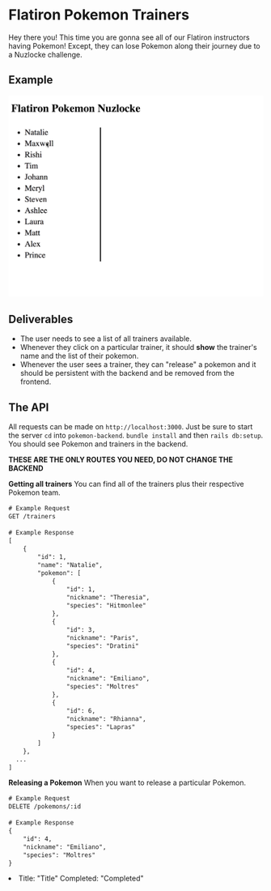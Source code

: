 # Flatiron Pokemon Trainers
Hey there you! This time you are gonna see all of our Flatiron instructors having
Pokemon! Except, they can lose Pokemon along their journey due to a Nuzlocke challenge.

## Example
![Gif example of app running by clicking on trainer and then releasing pokemon](assets/trainer_example.gif)

## Deliverables
- The user needs to see a list of all trainers available.
- Whenever they click on a particular trainer, it should **show** the trainer's name and the list of their pokemon.
- Whenever the user sees a trainer, they can "release" a pokemon and it should be persistent with the backend and be removed from the frontend.

## The API
All requests can be made on `http://localhost:3000`. Just be sure to start the server
`cd` into `pokemon-backend`. `bundle install`
and then `rails db:setup`. You should see Pokemon and trainers in the backend.

**THESE ARE THE ONLY ROUTES YOU NEED, DO NOT CHANGE THE BACKEND**

**Getting all trainers**
You can find all of the trainers plus their respective Pokemon team.
```
# Example Request
GET /trainers

# Example Response
[
	{
		"id": 1,
		"name": "Natalie",
		"pokemon": [
			{
				"id": 1,
				"nickname": "Theresia",
				"species": "Hitmonlee"
			},
			{
				"id": 3,
				"nickname": "Paris",
				"species": "Dratini"
			},
			{
				"id": 4,
				"nickname": "Emiliano",
				"species": "Moltres"
			},
			{
				"id": 6,
				"nickname": "Rhianna",
				"species": "Lapras"
			}
		]
	},
  ...
]
```

**Releasing a Pokemon**
When you want to release a particular Pokemon.
```
# Example Request
DELETE /pokemons/:id

# Example Response
{
	"id": 4,
	"nickname": "Emiliano",
	"species": "Moltres"
}
```

<li>
	Title: "Title"
	Completed: "Completed"
</li>
